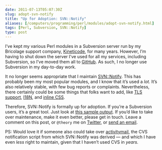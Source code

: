 ```yaml
--- 
date: 2011-07-13T05:07:30Z
slug: adopt-svn-notify
title: "Up for Adoption: SVN::Notify"
aliases: [/computers/programming/perl/modules/adopt-svn-notify.html]
tags: [Perl, Subversion, SVN::Notify]
type: post
---
```


I’ve kept my various Perl modules in a Subversion server run by my Bricolage
support company, [Kineticode], for many years. However, I’m having to shut down
the server I’ve used for all my services, including Subversion, so I’ve moved
them all to [GitHub]. As such, I no longer use Subversion in my day-to-day work.

It no longer seems appropriate that I maintain [SVN::Notify]. This has probably
been my most popular modules, and I know that it’s used a *lot.* It’s also
relatively stable, with few bug reports or complaints. Nevertheless, there
certainly could be some things that folks want to add, like [TLS support],
[I18N], and [inline CSS].

Therefore, SVN::Notify is formally up for adoption. If you’re a Subversion
users, it’s a great tool. Just look at [this sample output]. If you’d like to
take over maintenance, make it even better, please get in touch. Leave a comment
on this post, or `@theory` me on [Twitter], or [send an email].

PS: Would love it if someone also could take over [activitymail], the CVS
notification script from which SVN::Notify was derived — and which I have even
*less* right to maintain, given that I haven’t used CVS in *years.*

  [Kineticode]: https://kineticode.com/
  [GitHub]: https://github.com/theory/
  [SVN::Notify]: https://metacpan.org/dist/SVN-Notify/
  [TLS support]: https://rt.cpan.org/Ticket/Display.html?id=40188
  [I18N]: https://rt.cpan.org/Ticket/Display.html?id=51450
  [inline CSS]: https://rt.cpan.org/Ticket/Display.html?id=52121
  [this sample output]: /code/svnnotify/svnnotify-2.70_trac_example.html
  [Twitter]: https://twitter.com/
  [send an email]: https://metacpan.org/author/DWHEELER
  [activitymail]: https://metacpan.org/dist/activitymail/
